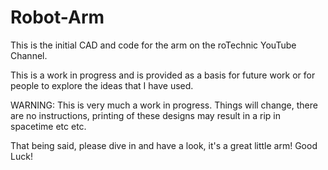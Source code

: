 # Robot-Arm

This is the initial CAD and code for the arm on the roTechnic YouTube Channel.

This is a work in progress and is provided as a basis for future work or for people to explore the ideas that I have used.

WARNING: This is very much a work in progress. Things will change, there are no instructions, printing of these designs may result in a rip in spacetime etc etc.

That being said, please dive in and have a look, it's a great little arm! Good Luck!
